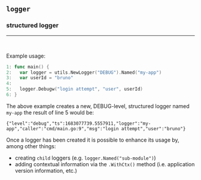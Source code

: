 ## `logger`
### structured logger
---
<br>

Example usage:
```go
1: func main() {
2: 	 var logger = utils.NewLogger("DEBUG").Named("my-app")
3:	 var userId = "bruno"
4:
5:	 logger.Debugw("login attempt", "user", userId)
6: }
```
The above example creates a new, DEBUG-level, structured logger named `my-app` the result of line 5 would be:

```console
{"level":"debug","ts":1683077739.5557911,"logger":"my-app","caller":"cmd/main.go:9","msg":"login attempt","user":"bruno"}
```

Once a logger has been created it is possible to enhance its usage by, among other things:
- creating `child` loggers (e.g. `logger.Named("sub-module")`)
- adding contextual information via the `.WithCtx()` method (i.e. application version information, etc.)